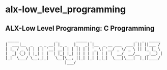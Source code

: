# alx-low_level_programming

## ALX-Low Level Programming: C Programming


	 _____                _        _____ _                   _  _  _____
	|  ___|__  _   _ _ __| |_ _   |_   _| |__  _ __ ___  ___| || ||___ /
	| |_ / _ \| | | | '__| __| | | || | | '_ \| '__/ _ \/ _ \ || |_ |_ \
	|  _| (_) | |_| | |  | |_| |_| || | | | | | | |  __/  __/__   _|__) |
	|_|  \___/ \__,_|_|   \__|\__, ||_| |_| |_|_|  \___|\___|  |_||____/
							  |___/
